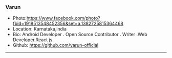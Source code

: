 ### Varun
- Photo:https://www.facebook.com/photo?fbid=1918513548452356&set=a.1382725815364468
- Location: Karnataka,india
- Bio: Android Developer . Open Source Contributor .
Writer .Web Developer.React js 
- Github: https://github.com/varun-official
***

